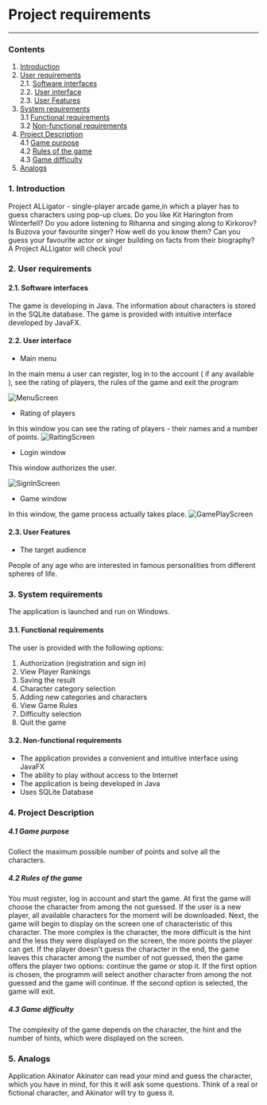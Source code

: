 # Project requirements
---
### Contents
1. [Introduction](#1)
2. [User requirements](#2) <br>
  2.1. [Software interfaces](#2.1) <br>
  2.2. [User interface](#2.2) <br>
  2.3. [User Features](#2.3) <br>
3. [System requirements](#3) <br>
  3.1 [Functional requirements](#3.1) <br>
  3.2 [Non-functional requirements](#3.2) <br>
4. [Project Description](#4) <br>
	4.1 [Game purpose](#4.1) <br>
	4.2 [Rules of the game](#4.2) <br>
	4.3 [Game difficulty](#4.3) <br>
5. [Analogs](#5) <br>

### 1. Introduction <a name="1"></a>
Project ALLigator - single-player arcade game,in which a player has to guess characters using pop-up clues.
Do you like Kit Harington from Winterfell? Do you adore listening to Rihanna and singing along to Kirkorov? Is Buzova your favourite singer? How well do you know them? Can you guess your favourite actor or singer building on facts from their biography?
A Project ALLigator will check you!


### 2. User requirements <a name="2"></a>
#### 2.1. Software interfaces <a name="2.1"></a>
The game is developing in Java.
The information about characters is stored in the SQLite database. The game is provided with intuitive interface developed by JavaFX.

#### 2.2. User interface <a name="2.2"></a>
  
- Main menu

In the main menu a user can register, log in to the account ( if any available ), see the rating of players, the rules of the game and exit the program

![MenuScreen](https://github.com/bar47ney/trtpo_two/blob/master/11.png)
  
- Rating of players

In this window you can see the rating of players - their names and a number of points.
![RaitingScreen](https://github.com/bar47ney/trtpo_two/blob/master/22.png)
  
- Login window

This window authorizes the user.

![SignInScreen](https://github.com/bar47ney/trtpo_two/blob/master/33.png)
  
  - Game window

In this window, the game process actually takes place.
![GamePlayScreen](https://github.com/bar47ney/trtpo_two/blob/master/44.png)

#### 2.3. User Features <a name="2.3"></a>
- The target audience

People of any age who are interested in famous personalities from different spheres of life.

### 3. System requirements <a name="3"></a>
The application is launched and run on Windows.
#### 3.1. Functional requirements <a name="3.1"></a>
The user is provided with the following options:
   1. Authorization (registration and sign in)
   2. View Player Rankings
   3. Saving the result
   4. Character category selection
   5. Adding new categories and characters
   6. View Game Rules
   7. Difficulty selection
   8. Quit the game
   
#### 3.2. Non-functional requirements <a name="3.2"></a>
- The application provides a convenient and intuitive interface using JavaFX
- The ability to play without access to the Internet
- The application is being developed in Java
- Uses SQLite Database

### 4. Project Description <a name="4"></a>
  ##### 4.1 Game purpose <a name="4.1"></a>
Collect the maximum possible number of points and solve all the characters.
  ##### 4.2 Rules of the game <a name="4.2"></a>
  You must register, log in account and start the game. At first the game will choose the character from among the not guessed. If the user is a new player, all available characters for the moment will be downloaded. Next, the game will begin to display on the screen one of characteristic of this character. The more complex is the character, the more difficult is the hint and the less they were displayed on the screen, the more points the player can get. If the player doesn't guess the character in the end, the game leaves this character among the number of not guessed, then the game offers the player two options: continue the game or stop it. If the first option is chosen, the programm will select another character from among the not guessed and the game will continue. If the second option is selected, the game will exit.
 ##### 4.3 Game difficulty <a name="4.3"></a>
 The complexity of the game depends on the character, the hint and the number of hints, which were displayed on the screen.
### 5. Analogs <a name="5"></a>
Application Akinator
Akinator can read your mind and guess the character, which you have in mind, for this it will ask some questions. Think of a real or fictional character, and Akinator will try to guess it.
